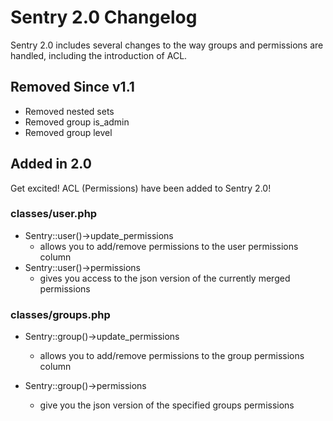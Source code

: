 Sentry 2.0 Changelog
====================
Sentry 2.0 includes several changes to the way groups and permissions are handled, including the introduction of ACL.

Removed Since v1.1
------------------
- Removed nested sets
- Removed group is_admin
- Removed group level

Added in 2.0
------------
Get excited!  ACL (Permissions) have been added to Sentry 2.0!

### classes/user.php
- Sentry::user()->update_permissions
	- allows you to add/remove permissions to the user permissions column
- Sentry::user()->permissions
	- gives you access to the json version of the currently merged permissions

### classes/groups.php
- Sentry::group()->update_permissions
	- allows you to add/remove permissions to the group permissions column

- Sentry::group()->permissions
	- give you the json version of the specified groups permissions
